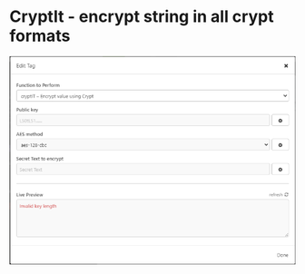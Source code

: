 # CryptIt - encrypt string in all crypt formats


![Editor plugin](imgs/plugin-editor.png "Editor plugin")
